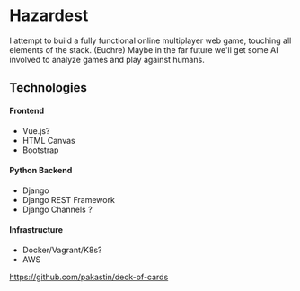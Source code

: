 # Hazardest

I attempt to build a fully functional online multiplayer web game, touching all elements of the stack. (Euchre)
Maybe in the far future we'll get some AI involved to analyze games and play against humans.

## Technologies

#### Frontend
- Vue.js?
- HTML Canvas
- Bootstrap


#### Python Backend
- Django
- Django REST Framework
- Django Channels ?


#### Infrastructure
- Docker/Vagrant/K8s?
- AWS


https://github.com/pakastin/deck-of-cards
